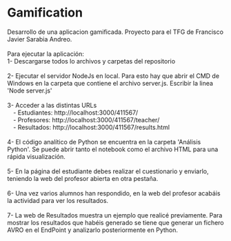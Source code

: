 # Gamification
Desarrollo de una aplicacion gamificada. Proyecto para el TFG de Francisco Javier Sarabia Andreo.<br>
<br>
Para ejecutar la aplicación:<br>
1- Descargarse todos lo archivos y carpetas del repositorio<br><br>
2- Ejecutar el servidor NodeJs en local. Para esto hay que abrir el CMD de Windows en la carpeta que contiene el archivo server.js. Escribir la linea 'Node server.js'<br><br>
3- Acceder a las distintas URLs<br>
&emsp;- Estudiantes: http://localhost:3000/411567/<br>
&emsp;- Profesores: http://localhost:3000/411567/teacher/<br>
&emsp;- Resultados: http://localhost:3000/411567/results.html<br><br>
4- El código analítico de Python se encuentra en la carpeta 'Análisis Python'. Se puede abrir tanto el notebook como el archivo HTML para una rápida visualización.<br><br>
5- En la página del estudiante debes realizar el cuestionario y enviarlo, teniendo la web del profesor abierta en otra pestaña.<br><br>
6- Una vez varios alumnos han respondido, en la web del profesor acabáis la actividad para ver los resultados.<br><br>
7- La web de Resultados muestra un ejemplo que realicé previamente. Para mostrar los resultados que habéis generado se tiene que generar un fichero AVRO en el EndPoint y analizarlo posteriormente en Python.<br><br>
